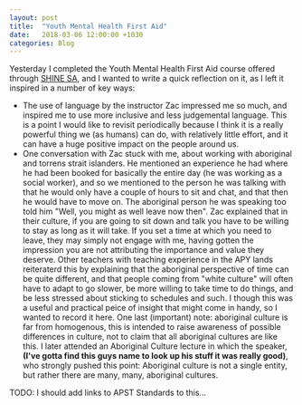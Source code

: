 ```yaml
---
layout: post
title:  "Youth Mental Health First Aid"
date:   2018-03-06 12:00:00 +1030
categories: Blog
---
```


Yesterday I completed the Youth Mental Health First Aid course offered through [SHINE SA](https://www.shinesa.org.au/), and I wanted to write a quick reflection on it, as I left it inspired in a number of key ways:
- The use of language by the instructor Zac impressed me so much, and inspired me to use more inclusive and less judgemental language. This is a point I would like to revisit periodically because I think it is a really powerful thing we (as humans) can do, with relatively little effort, and it can have a huge positive impact on the people around us.
- One conversation with Zac stuck with me, about working with aboriginal and torrens strait islanders. He mentioned an experience he had where he had been booked for basically the entire day (he was working as a social worker), and so we mentioned to the person he was talking with that he would only have a couple of hours to sit and chat, and that then he would have to move on. The aboriginal person he was speaking too told him "Well, you might as well leave now then". Zac explained that in their culture, if you are going to sit down and talk you have to be willing to stay as long as it will take. If you set a time at which you need to leave, they may simply not engage with me, having gotten the impression you are not attributing the importance and value they deserve. Other teachers with teaching experience in the APY lands reiteraterd this by explaining that the aboriginal perspective of time can be quite different, and that people coming from "white culture" will often have to adapt to go slower, be more willing to take time to do things, and be less stressed about sticking to schedules and such. I though this was a useful and practical peice of insight that might come in handy, so I wanted to record it here. One last (important) note: aboriginal culture is far from homogenous, this is intended to raise awareness of possible differences in culture, not to claim that all aboriginal cultures are like this. I later attended an Aboriginal Culture lecture in which the speaker, **(I've gotta find this guys name to look up his stuff it was really good)**, who strongly pushed this point: Aboriginal culture is not a single entity, but rather there are many, many, aboriginal cultures. 


TODO: I should add links to APST Standards to this...

